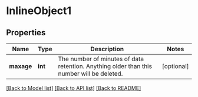# InlineObject1

## Properties
Name | Type | Description | Notes
------------ | ------------- | ------------- | -------------
**maxage** | **int** | The number of minutes of data retention. Anything older than this number will be deleted. | [optional] 

[[Back to Model list]](../README.md#documentation-for-models) [[Back to API list]](../README.md#documentation-for-api-endpoints) [[Back to README]](../README.md)


